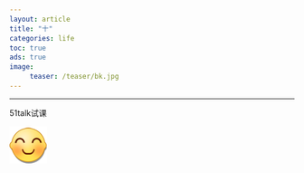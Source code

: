 ```yaml
---
layout: article
title: "十"
categories: life
toc: true
ads: true
image:
     teaser: /teaser/bk.jpg
---
```


---

51talk试课

![1](https://github.com/storage201602/storage201602/blob/master/chendong2016/_posts/life/2016-02-04-1538life.md/0204_37.jpg?raw=true)